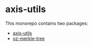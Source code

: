 # axis-utils

This monorepo contains two packages:

- [axis-utils](packages/axis-utils/)
- [oz-merkle-tree](packages/oz-merkle-tree/)
